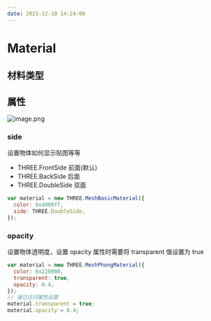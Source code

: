 ```yaml
---
date: 2021-12-10 14:24:00
---
```


# Material

## 材料类型

## 属性

![image.png](https://p3-juejin.byteimg.com/tos-cn-i-k3u1fbpfcp/887a88ecc92146a3a957202517456c99~tplv-k3u1fbpfcp-watermark.image?)

### side

设置物体如何显示贴图等等

- THREE.FrontSide 前面(默认)
- THREE.BackSide 后面
- THREE.DoubleSide 双面

```js
var material = new THREE.MeshBasicMaterial({
  color: 0xdd00ff,
  side: THREE.DoubleSide,
});
```

### opacity

设置物体透明度，设置 opacity 属性时需要将 transparent 值设置为 true

```js
var material = new THREE.MeshPhongMaterial({
  color: 0x220000,
  transparent: true,
  opacity: 0.4,
});
// 通过访问属性设置
material.transparent = true;
material.opacity = 0.4;
```
